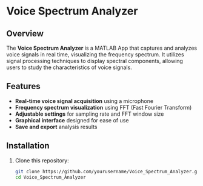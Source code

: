 # Voice Spectrum Analyzer

## Overview
The **Voice Spectrum Analyzer** is a MATLAB App that captures and analyzes voice signals in real time, visualizing the frequency spectrum. It utilizes signal processing techniques to display spectral components, allowing users to study the characteristics of voice signals.

## Features
- **Real-time voice signal acquisition** using a microphone
- **Frequency spectrum visualization** using FFT (Fast Fourier Transform)
- **Adjustable settings** for sampling rate and FFT window size
- **Graphical interface** designed for ease of use
- **Save and export** analysis results

## Installation
1. Clone this repository:
   ```bash
   git clone https://github.com/yourusername/Voice_Spectrum_Analyzer.git
   cd Voice_Spectrum_Analyzer
